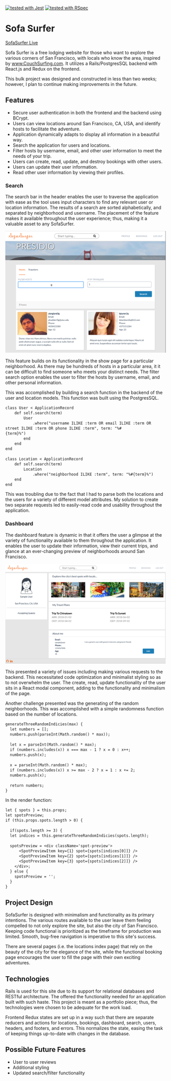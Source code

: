 [![tested with Jest](https://img.shields.io/badge/tested_with-jest-99424f.svg)](https://github.com/facebook/jest)
[![tested with RSpec](https://img.shields.io/badge/tested_with-RSpec-99424f.svg)](https://github.com/rspec/rspec)

# Sofa Surfer

[SofaSurfer Live](https://sofasurfer.herokuapp.com/)

Sofa Surfer is a free lodging website for those who want to explore the various corners of San Francisco, with locals who know the area, inspired by www.CouchSurfing.com.  It utilizes a Rails/PostgresSQL backend with React.js and Redux on the frontend.

This bulk project was designed and constructed in less than two weeks; however, I plan to continue making improvements in the future.

## Features

* Secure user authentication in both the frontend and the backend using BCrypt.
* Users can view locations around San Francisco, CA, USA, and identify hosts to facilitate the adventure.
* Application dynamically adapts to display all information in a beautiful way.
* Search the application for users and locations.
* Filter hosts by username, email, and other user information to meet the needs of your trip.
* Users can create, read, update, and destroy bookings with other users.
* Users can update their user information.
* Read other user information by viewing their profiles.

### Search

The search bar in the header enables the user to traverse the application with ease as the tool uses input characters to find any relevant user or location information.  The results of a search are sorted alphabetically, and separated by neighborhood and username.  The placement of the feature makes it available throughout the user experience; thus, making it a valuable asset to any SofaSurfer.  

![](app/assets/images/location_show_page.png)

This feature builds on its functionality in the show page for a particular neighborhood.  As there may be hundreds of hosts in a particular area, it it can be difficult to find someone who meets your distinct needs.  The filter search option enables the user to filter the hosts by username, email, and other personal information.

This was accomplished by building a search function in the backend of the user and location models.  This function was built using the PostgresSQL.

    class User < ApplicationRecord
        def self.search(term)
            User
                .where("username ILIKE :term OR email ILIKE :term OR street ILIKE :term OR phone ILIKE :term", term: "%#                        {term}%")
            end
        end
    end

    class Location < ApplicationRecord
        def self.search(term)
            Location
                .where("neighborhood ILIKE :term", term: "%#{term}%")
        end
    end

This was troubling due to the fact that I had to parse both the locations and the users for a variety of different model attributes. My solution to create two separate requests led to easily-read code and usability throughout the application.

### Dashboard

The dashboard feature is dynamic in that it offers the user a glimpse at the variety of functionality available to them throughout the application. It enables the user to update their information, view their current trips, and glance at an ever-changing preview of neighborhoods around San Francisco.

![](app/assets/images/dashboard.png)

This presented a variety of issues including making various requests to the backend. This necessitated code optimization and minimalist styling so as to not overwhelm the user.  The create, read, update functionality of the user sits in a React modal component, adding to the functionality and minimalism of the page.  

Another challenge presented was the generating of the random neighborhoods. This was accomplished with a simple randomness function based on the number of locations.

    generateThreeRandomIndicies(max) {
      let numbers = [];
      numbers.push(parseInt(Math.random() * max));

      let x = parseInt(Math.random() * max);
      if (numbers.includes(x)) x === max - 1 ? x = 0 : x++;
      numbers.push(x);

      x = parseInt(Math.random() * max);
      if (numbers.includes(x)) x >= max - 2 ? x = 1 : x += 2;
      numbers.push(x);

      return numbers;
    }

In the render function:

    let { spots } = this.props;
    let spotsPreview;
    if (this.props.spots.length > 0) {

      if(spots.length >= 3) {
      let indices = this.generateThreeRandomIndicies(spots.length);

      spotsPreview = <div className='spot-preview'>
          <SpotPreviewItem key={1} spot={spots[indices[0]]} />
          <SpotPreviewItem key={2} spot={spots[indices[1]]} />
          <SpotPreviewItem key={3} spot={spots[indices[2]]} />
        </div>;
      } else {
        spotsPreview = '';
      }
    }

## Project Design

SofaSurfer is designed with minimalism and functionality as its primary intentions. The various routes available to the user leave them feeling compelled to not only explore the site, but also the city of San Francisco.  Keeping code functional is prioritized as the timeframe for production was limited.  Smooth, bug-free navigation is imperative to this site's success.  

There are several pages (i.e. the locations index page) that rely on the beauty of the city for the elegance of the site, while the functional booking page encourages the user to fill the page with their own exciting adventures.

## Technologies

Rails is used for this site due to its support for relational databases and RESTful architecture.  The offered the functionality needed for an application built with such haste.  This project is meant as a portfolio piece; thus, the technologies were chosen to be adequate for the work load.

Frontend Redux states are set up in a way such that there are separate reducers and actions for locations, bookings, dashboard, search, users, headers, and footers, and errors. This normalizes the state, easing the task of keeping things up-to-date with changes in the database.

## Possible Future Features

* User to user reviews
* Additional styling
* Updated search/filter functionality
